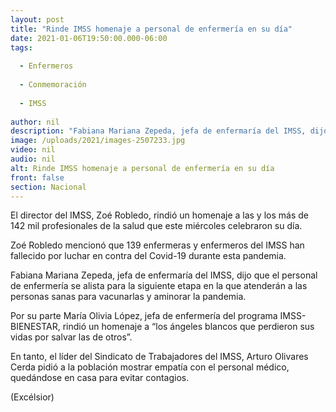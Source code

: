 ```yaml
---
layout: post
title: "Rinde IMSS homenaje a personal de enfermería en su día"
date: 2021-01-06T19:50:00.000-06:00
tags:
  
  - Enfermeros
  
  - Conmemoración
  
  - IMSS
  
author: nil
description: "Fabiana Mariana Zepeda, jefa de enfermaría del IMSS, dijo que el personal de enfermería se alista para la siguiente etapa en la que atenderán a las personas sanas para vacunarlas y aminorar la pandemia"
image: /uploads/2021/images-2507233.jpg
video: nil
audio: nil
alt: Rinde IMSS homenaje a personal de enfermería en su día
front: false
section: Nacional
---
```


El director del IMSS, Zoé Robledo, rindió un homenaje a las y los más de 142 mil profesionales de la salud que este miércoles celebraron su día.

Zoé Robledo mencionó que 139 enfermeras y enfermeros del IMSS han fallecido por luchar en contra del Covid-19 durante esta pandemia.

Fabiana Mariana Zepeda, jefa de enfermaría del IMSS, dijo que el personal de enfermería se alista para la siguiente etapa en la que atenderán a las personas sanas para vacunarlas y aminorar la pandemia.

Por su parte María Olivia López, jefa de enfermería del programa IMSS-BIENESTAR, rindió un homenaje a “los ángeles blancos que perdieron sus vidas por salvar las de otros”.

En tanto, el líder del Sindicato de Trabajadores del IMSS, Arturo Olivares Cerda pidió a la población mostrar empatía con el personal médico, quedándose en casa para evitar contagios.

(Excélsior)